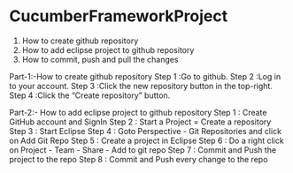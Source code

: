 # CucumberFrameworkProject


1. How to create github repository
2. How to add eclipse project to github repository
4. How to commit, push and pull the changes


Part-1:-How to create github repository
Step 1 :Go to github.
Step 2 :Log in to your account.
Step 3 :Click the new repository button in the top-right. 
Step 4 :Click the “Create repository” button.

Part-2:- How to add eclipse project to github repository
Step 1 : Create GitHub account and SignIn
Step 2 : Start a Project = Create a repository
Step 3 : Start Eclipse
Step 4 : Goto Perspective - Git Repositories and click on Add Git Repo
Step 5 : Create a project in Eclipse
Step 6 : Do a right click on Project - Team - Share - Add to git repo
Step 7 : Commit and Push the project to the repo
Step 8 : Commit and Push every change to the repo
